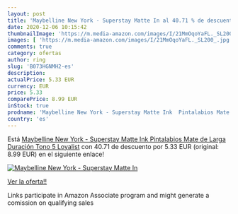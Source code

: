 ```yaml
---
layout: post
title: 'Maybelline New York - Superstay Matte In al 40.71 % de descuento'
date: 2020-12-06 10:15:42
thumbnailImage: 'https://m.media-amazon.com/images/I/21MmOqoYaFL._SL200_.jpg'
images: [ 'https://m.media-amazon.com/images/I/21MmOqoYaFL._SL200_.jpg' ]
comments: true
category: ofertas
author: ring
slug: 'B073HGNMH2-es'
description:
actualPrice: 5.33 EUR
currency: EUR
price: 5.33
comparePrice: 8.99 EUR
inStock: true
prodname: 'Maybelline New York - Superstay Matte Ink  Pintalabios Mate de Larga Duración  Tono 5 Loyalist'
country: 'es'
---
```


Está [Maybelline New York - Superstay Matte Ink  Pintalabios Mate de Larga Duración  Tono 5 Loyalist](https://www.amazon.es/dp/B073HGNMH2/?tag=tolees-21) con 40.71 de descuento por 5.33 EUR (original: 8.99 EUR) en el siguiente enlace!

[![Maybelline New York - Superstay Matte In](https://m.media-amazon.com/images/I/21MmOqoYaFL._SL200_.jpg)](https://www.amazon.es/dp/B073HGNMH2/?tag=tolees-21)

[Ver la oferta!!](https://www.amazon.es/dp/B073HGNMH2/?tag=tolees-21)

Links participate in Amazon Associate program and might generate a comission on qualifying sales


